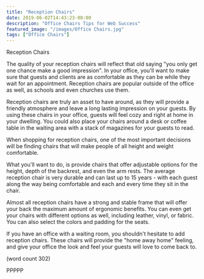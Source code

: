 ```yaml
---
title: "Reception Chairs"
date: 2019-06-02T14:43:23-08:00
description: "Office Chairs Tips for Web Success"
featured_image: "/images/Office Chairs.jpg"
tags: ["Office Chairs"]
---
```


Reception Chairs

The quality of your reception chairs will reflect that
old saying "you only get one chance make a good 
impression".  In your office, you'll want to make sure
that guests and clients are as comfortable as they can 
be while they wait for an appointment.  Reception chairs
are popular outside of the office as well, as schools 
and even churches use them.  

Reception chairs are truly an asset to have around, as 
they will provide a friendly atmosphere and leave a 
long lasting impression on your guests.  By using these
chairs in your office, guests will feel cozy and right
at home in your dwelling.  You could also place your 
chairs around a desk or coffee table in the waiting 
area with a stack of magazines for your guests to read.

When shopping for reception chairs, one of the most
important decisions will be finding chairs that will 
make people of all height and weight comfortable.  

What you'll want to do, is provide chairs that offer 
adjustable options for the height, depth of the backrest,
and even the arm rests.  The average reception chair is
very durable and can last up to 15 years - with each
guest along the way being comfortable and each and
every time they sit in the chair.

Almost all reception chairs have a strong and stable 
frame that will offer your back the maximum amount of
ergonomic benefits.  You can even get your chairs with
different options as well, including leather, vinyl, or
fabric.  You can also select the colors and padding for 
the seats.  

If you have an office with a waiting room, you shouldn't
hesitate to add reception chairs.  These chairs will
provide the "home away home" feeling, and give your 
office the look and feel your guests will love to 
come back to.

(word count 302)

PPPPP



